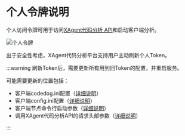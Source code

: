 # 个人令牌说明

个人访问令牌可用于访问[XAgent代码分析 API](/zh/api/)和启动客户端分析。

![个人令牌](../../../images/user_token.png)

出于安全性考虑，XAgent代码分析平台支持用户主动刷新个人Token。

:::warning
刷新Token后，需要更新所有用到旧Token的配置，并重启服务。

可能需要更新的位置包括：

- 客户端codedog.ini配置（[详细说明](/zh/guide/客户端/本地分析.html#分析配置)）
- 客户端config.ini配置（[详细说明](/zh/guide/客户端/本地分析.html#分析配置)）
- 客户端节点命令行启动参数（[详细说明](/zh/guide/客户端/常驻节点分析.html#节点配置)）
- 调用XAgent代码分析API的请求头部参数（[详细说明](/zh/api/#接口鉴权方式)）

:::